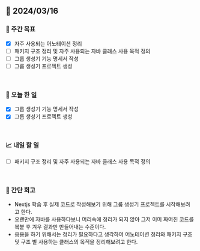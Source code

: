 ## 📅 2024/03/16

### 👏 주간 목표

- [x] 자주 사용되는 어노테이션 정리
- [ ] 패키지 구조 정리 및 자주 사용되는 자바 클래스 사용 목적 정의
- [ ] 그룹 생성기 기능 명세서 작성
- [ ] 그룹 생성기 프로젝트 생성

<br />

### 💯 오늘 한 일

- [x] 그룹 생성기 기능 명세서 작성
- [x] 그룹 생성기 프로젝트 생성

<br />

### 📈 내일 할 일

- [ ] 패키지 구조 정리 및 자주 사용되는 자바 클래스 사용 목적 정의

<br />

### 🤔 간단 회고

- Nextjs 학습 후 실제 코드로 작성해보기 위해 그룹 생성기 프로젝트를 시작해보려고 한다.
- 오랜만에 자바를 사용하다보니 머리속에 정리가 되지 않아 그저 이미 짜여진 코드를 복붙 후 겨우 결과만 만들어내는 수준이다.
- 응용을 하기 위해서는 정리가 필요하다고 생각하여 어노테이션 정리와 패키지 구조 및 구조 별 사용하는 클래스의 목적을 정리해보려고 한다.
